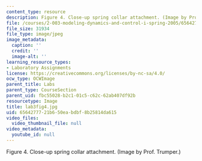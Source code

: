 ```yaml
---
content_type: resource
description: Figure 4. Close-up spring collar attachment. (Image by Prof. Trumper.)
file: /courses/2-003-modeling-dynamics-and-control-i-spring-2005/6564277721b650eabdbf8b25814da615_lab3fig4.jpg
file_size: 31934
file_type: image/jpeg
image_metadata:
  caption: ''
  credit: ''
  image-alt: ''
learning_resource_types:
- Laboratory Assignments
license: https://creativecommons.org/licenses/by-nc-sa/4.0/
ocw_type: OCWImage
parent_title: Labs
parent_type: CourseSection
parent_uid: fbc55028-b2c1-01c5-c62c-62ab407df92b
resourcetype: Image
title: lab3fig4.jpg
uid: 65642777-21b6-50ea-bdbf-8b25814da615
video_files:
  video_thumbnail_file: null
video_metadata:
  youtube_id: null
---
```

Figure 4. Close-up spring collar attachment. (Image by Prof. Trumper.)